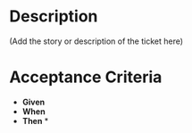 # Description

(Add the story or description of the ticket here)

# Acceptance Criteria

* **Given**
* **When**
* **Then**
  *